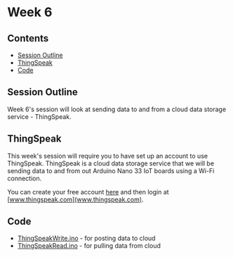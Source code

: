 # Week 6

## Contents

- [Session Outline](#session-outline)
- [ThingSpeak](#thingspeak)
- [Code](#code)

## Session Outline

Week 6's session will look at sending data to and from a cloud data storage service - ThingSpeak.

## ThingSpeak

This week's session will require you to have set up an account to use ThingSpeak. ThingSpeak is a cloud data storage service that we will be sending data to and from out Arduino Nano 33 IoT boards using a Wi-Fi connection.

You can create your free account [here](http://www.mathworks.com/mwaccount/register) and then login at [www.thingspeak.com](www.thingspeak.com).

## Code

- [ThingSpeakWrite.ino](./ThingSpeakWrite.ino) - for posting data to cloud
- [ThingSpeakRead.ino](./ThingSpeakRead.ino) - for pulling data from cloud

